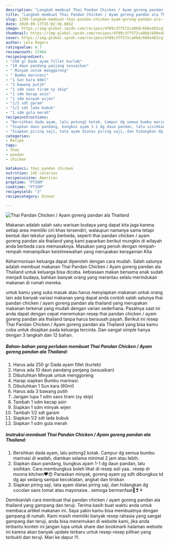 ```yaml
---
description: "Langkah membuat Thai Pandan Chicken / Ayam goreng pandan ala Thailand minggu ini"
title: "Langkah membuat Thai Pandan Chicken / Ayam goreng pandan ala Thailand minggu ini"
slug: 1298-langkah-membuat-thai-pandan-chicken-ayam-goreng-pandan-ala-thailand-minggu-ini
date: 2020-09-17T15:02:56.865Z
image: https://img-global.cpcdn.com/recipes/4f09c3ff572ca0b8/680x482cq70/thai-pandan-chicken-ayam-goreng-pandan-ala-thailand-foto-resep-utama.jpg
thumbnail: https://img-global.cpcdn.com/recipes/4f09c3ff572ca0b8/680x482cq70/thai-pandan-chicken-ayam-goreng-pandan-ala-thailand-foto-resep-utama.jpg
cover: https://img-global.cpcdn.com/recipes/4f09c3ff572ca0b8/680x482cq70/thai-pandan-chicken-ayam-goreng-pandan-ala-thailand-foto-resep-utama.jpg
author: Lela Rogers
ratingvalue: 4.7
reviewcount: 27484
recipeingredient:
- "250 gr Dada ayam fillet kurleb"
- "10 daun pandang panjang sesuaikan"
- " Minyak untuk menggoreng"
- " Bumbu marinasi"
- "1 Sun kara 60ml"
- "3 bawang putih"
- "1 sdm saos tiram sy skip"
- "1 sdm kecap asin"
- "1 sdm minyak wijen"
- "1/2 sdt garam"
- "1/2 sdt lada bubuk"
- "1 sdm gula merah"
recipeinstructions:
- "Bersihkan dada ayam, lalu potong2 kotak. Campur dg semua bumbu marinasi di wadah, diamkan selama minimal 2 jam atau lebih."
- "Siapkan daun pandang, bungkus ayam 1-1 dg daun pandan, lalu sisihkan. Cara membungkus boleh lihat di resep asli yaa.. resep dr moona kitchen❤😍 Panaskan minyak, goreng ayam yg sdh dibungkus td dg api sedang sampai kecoklatan, angkat dan tiriskan"
- "Siapkan piring saji, tata ayam diatas piring saji, dan hidangkan dg cocolan saos tomat atau mayonaise.. semoga bermanfaat🤗❣⚘"
categories:
- Recipe
tags:
- thai
- pandan
- chicken

katakunci: thai pandan chicken 
nutrition: 145 calories
recipecuisine: American
preptime: "PT38M"
cooktime: "PT35M"
recipeyield: "3"
recipecategory: Dinner

---
```



![Thai Pandan Chicken / Ayam goreng pandan ala Thailand](https://img-global.cpcdn.com/recipes/4f09c3ff572ca0b8/680x482cq70/thai-pandan-chicken-ayam-goreng-pandan-ala-thailand-foto-resep-utama.jpg)

Makanan adalah salah satu warisan budaya yang dapat kita jaga karena setiap area memiliki ciri khas tersendiri, walaupun namanya sama tetapi bentuk dan tekstur yang berbeda, seperti thai pandan chicken / ayam goreng pandan ala thailand yang kami paparkan berikut mungkin di wilayah anda berbeda cara memasaknya. Masakan yang penuh dengan rempah-rempah menampilkan keistimewahan yang merupakan keragaman Kita

Keharmonisan keluarga dapat diperoleh dengan cara mudah. Salah satunya adalah membuat makanan Thai Pandan Chicken / Ayam goreng pandan ala Thailand untuk keluarga bisa dicoba. kebiasaan makan bersama anak sudah menjadi budaya, bahkan banyak orang yang merantau selalu merindukan makanan di rumah mereka.



untuk kamu yang suka masak atau harus menyiapkan makanan untuk orang lain ada banyak variasi makanan yang dapat anda contoh salah satunya thai pandan chicken / ayam goreng pandan ala thailand yang merupakan makanan terkenal yang mudah dengan varian sederhana. Pasalnya saat ini anda dapat dengan cepat menemukan resep thai pandan chicken / ayam goreng pandan ala thailand tanpa harus bersusah payah.
Berikut ini resep Thai Pandan Chicken / Ayam goreng pandan ala Thailand yang bisa kamu coba untuk disajikan pada keluarga tercinta. Dan sangat simple hanya dengan 3 langkah dan 12 bahan.


<!--inarticleads1-->

##### Bahan-bahan yang perlukan membuat Thai Pandan Chicken / Ayam goreng pandan ala Thailand:

1. Harus ada 250 gr Dada ayam fillet (kurleb)
1. Harus ada 10 daun pandang panjang (sesuaikan)
1. Dibutuhkan  Minyak untuk menggoreng
1. Harap siapkan  Bumbu marinasi:
1. Dibutuhkan 1 Sun kara (60ml)
1. Harus ada 3 bawang putih
1. Jangan lupa 1 sdm saos tiram (sy skip)
1. Tambah 1 sdm kecap asin
1. Siapkan 1 sdm minyak wijen
1. Tambah 1/2 sdt garam
1. Siapkan 1/2 sdt lada bubuk
1. Siapkan 1 sdm gula merah




<!--inarticleads2-->

##### Instruksi membuat  Thai Pandan Chicken / Ayam goreng pandan ala Thailand:

1. Bersihkan dada ayam, lalu potong2 kotak. Campur dg semua bumbu marinasi di wadah, diamkan selama minimal 2 jam atau lebih.
1. Siapkan daun pandang, bungkus ayam 1-1 dg daun pandan, lalu sisihkan. Cara membungkus boleh lihat di resep asli yaa.. resep dr moona kitchen❤😍 Panaskan minyak, goreng ayam yg sdh dibungkus td dg api sedang sampai kecoklatan, angkat dan tiriskan
1. Siapkan piring saji, tata ayam diatas piring saji, dan hidangkan dg cocolan saos tomat atau mayonaise.. semoga bermanfaat🤗❣⚘




Demikianlah cara membuat thai pandan chicken / ayam goreng pandan ala thailand yang gampang dan teruji. Terima kasih buat waktu anda untuk membaca artikel makanan ini. Saya yakin kamu bisa membuatnya dengan gampang di rumah. Kami masih memiliki banyak resep rahasia yang sangat gampang dan teruji, anda bisa menemukan di website kami, jika anda terbantu konten ini jangan lupa untuk share dan bookmark halaman website ini karena akan banyak update terbaru untuk resep-resep pilihan yang terbukti dan teruji. Mari ke dapur !!!. 
